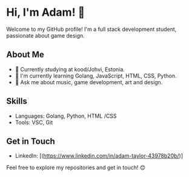# Hi, I'm Adam! 👋

Welcome to my GitHub profile! I'm a full stack development student, passionate about game design.

## About Me

- 💼 Currently studying at kood/Johvi, Estonia.
- 🌱 I'm currently learning Golang, JavaScript, HTML, CSS, Python.
- 💬 Ask me about music, game development, art and design.

## Skills

- Languages: Golang, Python, HTML /CSS
- Tools: VSC, Git


## Get in Touch

- LinkedIn: [(https://www.linkedin.com/in/adam-taylor-43978b20b/)]

Feel free to explore my repositories and get in touch! 😊
